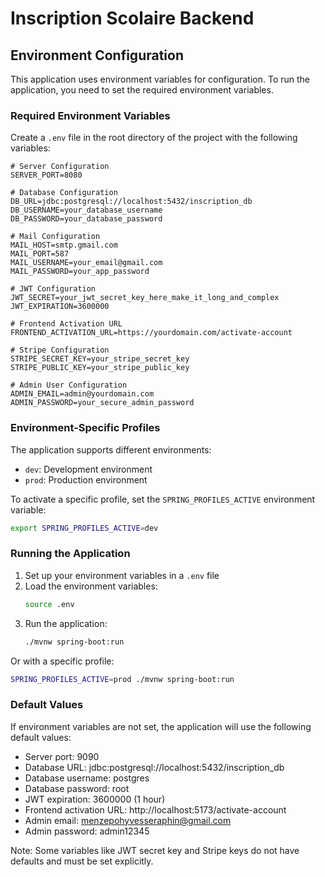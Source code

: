 # Inscription Scolaire Backend

## Environment Configuration

This application uses environment variables for configuration. To run the application, you need to set the required environment variables.

### Required Environment Variables

Create a `.env` file in the root directory of the project with the following variables:

```env
# Server Configuration
SERVER_PORT=8080

# Database Configuration
DB_URL=jdbc:postgresql://localhost:5432/inscription_db
DB_USERNAME=your_database_username
DB_PASSWORD=your_database_password

# Mail Configuration
MAIL_HOST=smtp.gmail.com
MAIL_PORT=587
MAIL_USERNAME=your_email@gmail.com
MAIL_PASSWORD=your_app_password

# JWT Configuration
JWT_SECRET=your_jwt_secret_key_here_make_it_long_and_complex
JWT_EXPIRATION=3600000

# Frontend Activation URL
FRONTEND_ACTIVATION_URL=https://yourdomain.com/activate-account

# Stripe Configuration
STRIPE_SECRET_KEY=your_stripe_secret_key
STRIPE_PUBLIC_KEY=your_stripe_public_key

# Admin User Configuration
ADMIN_EMAIL=admin@yourdomain.com
ADMIN_PASSWORD=your_secure_admin_password
```

### Environment-Specific Profiles

The application supports different environments:
- `dev`: Development environment
- `prod`: Production environment

To activate a specific profile, set the `SPRING_PROFILES_ACTIVE` environment variable:

```bash
export SPRING_PROFILES_ACTIVE=dev
```

### Running the Application

1. Set up your environment variables in a `.env` file
2. Load the environment variables:
   ```bash
   source .env
   ```
3. Run the application:
   ```bash
   ./mvnw spring-boot:run
   ```

Or with a specific profile:
```bash
SPRING_PROFILES_ACTIVE=prod ./mvnw spring-boot:run
```

### Default Values

If environment variables are not set, the application will use the following default values:
- Server port: 9090
- Database URL: jdbc:postgresql://localhost:5432/inscription_db
- Database username: postgres
- Database password: root
- JWT expiration: 3600000 (1 hour)
- Frontend activation URL: http://localhost:5173/activate-account
- Admin email: menzepohyvesseraphin@gmail.com
- Admin password: admin12345

Note: Some variables like JWT secret key and Stripe keys do not have defaults and must be set explicitly.